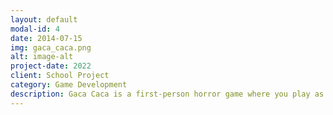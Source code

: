 ```yaml
---
layout: default
modal-id: 4
date: 2014-07-15
img: gaca_caca.png
alt: image-alt
project-date: 2022
client: School Project
category: Game Development
description: Gaca Caca is a first-person horror game where you play as a documentary filmmaker searching for a monster hidden in the forest. The goal is to take enough photographic evidence to show the world that the creature truly exists. However, the monster will also be hunting the player in the meantime. The player has a flashlight to see in the dark and a camera to capture evidence, which can also be used with night vision to see in the dark.
---
```

